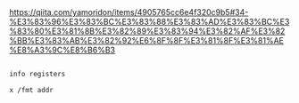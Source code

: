 ## 

https://qiita.com/yamoridon/items/4905765cc6e4f320c9b5#34-%E3%83%96%E3%83%BC%E3%83%88%E3%83%AD%E3%83%BC%E3%83%80%E3%81%8B%E3%82%89%E3%83%94%E3%82%AF%E3%82%BB%E3%83%AB%E3%82%92%E6%8F%8F%E3%81%8F%E3%81%AE%E8%A3%9C%E8%B6%B3

```sh

info registers  

x /fmt addr


```